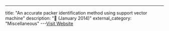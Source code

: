 ---
title: "An accurate packer identification method using support vector machine"
description: "📰  (January 2014)"
external_category: "Miscellaneous"
---[Visit Website](https://www.jstage.jst.go.jp/article/transfun/E97.A/1/E97.A_253/_article)

